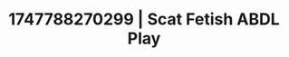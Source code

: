 ---
categories:
- Pussy eating
- Wrestling domination
- Midnight surrender
- Erotic transformation
- Bi-curious stories
image: /assets/images/1747788270299.webp
layout: post
seo:
  description: Featured content with sensual ABDL Play, Scat Fetish. HD images available.
  keywords: ABDL Play, Scat Fetish
  og_image: /assets/images/1747788270299.webp
  schema_type: VisualArtwork
tags:
- ABDL Play
- Scat Fetish
- '#1747788270299'
title: 1747788270299 | Scat Fetish ABDL Play
---